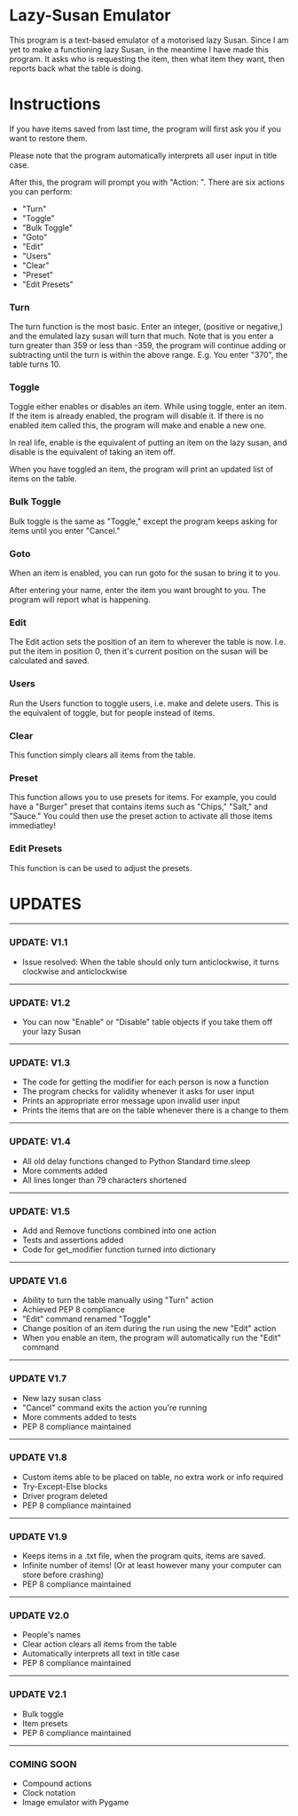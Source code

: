 # Lazy-Susan Emulator

This program is a text-based emulator of a motorised lazy Susan. Since I am yet to make a functioning lazy Susan, in the meantime I have made this program. It asks who is requesting the item, then what item they want, then reports back what the table is doing.

# Instructions
If you have items saved from last time, the program will first ask you if you want to restore them.

Please note that the program automatically interprets all user input in title case.

After this, the program will prompt you with "Action: ". There are six actions you can perform:
- "Turn"
- "Toggle"
- "Bulk Toggle"
- "Goto"
- "Edit"
- "Users"
- "Clear"
- "Preset"
- "Edit Presets"

### Turn
The turn function is the most basic. Enter an integer, (positive or negative,) and the emulated lazy susan will turn that much. Note that is you enter a turn greater than 359 or less than -359, the program will continue adding or subtracting until the turn is within the above range. E.g. You enter "370", the table turns 10.

### Toggle
Toggle either enables or disables an item. While using toggle, enter an item. If the item is already enabled, the program will disable it. If there is no enabled item called this, the program will make and enable a new one.

In real life, enable is the equivalent of putting an item on the lazy susan, and disable is the equivalent of taking an item off.

When you have toggled an item, the program will print an updated list of items on the table.

### Bulk Toggle
Bulk toggle is the same as "Toggle," except the program keeps asking for items until you enter "Cancel."

### Goto
When an item is enabled, you can run goto for the susan to bring it to you.

After entering your name, enter the item you want brought to you. The program will report what is happening.

### Edit
The Edit action sets the position of an item to wherever the table is now. I.e. put the item in position 0, then it's current position on the susan will be calculated and saved.

### Users
Run the Users function to toggle users, i.e. make and delete users. This is the equivalent of toggle, but for people instead of items.

### Clear
This function simply clears all items from the table.

### Preset
This function allows you to use presets for items. For example, you could have a "Burger" preset that contains items such as "Chips," "Salt," and "Sauce." You could then use the preset action to activate all those items immediatley!

### Edit Presets
This function is can be used to adjust the presets.

# UPDATES

---
### UPDATE: V1.1
- Issue resolved: When the table should only turn anticlockwise, it turns clockwise and anticlockwise
---
### UPDATE: V1.2
- You can now "Enable" or "Disable" table objects if you take them off your lazy Susan
---
### UPDATE: V1.3
- The code for getting the modifier for each person is now a function
- The program checks for validity whenever it asks for user input
- Prints an appropriate error message upon invalid user input
- Prints the items that are on the table whenever there is a change to them
---
### UPDATE: V1.4
- All old delay functions changed to Python Standard time.sleep
- More comments added
- All lines longer than 79 characters shortened
---
### UPDATE: V1.5
- Add and Remove functions combined into one action
- Tests and assertions added
- Code for get_modifier function turned into dictionary
---
### UPDATE V1.6
- Ability to turn the table manually using "Turn" action
- Achieved PEP 8 compliance
- "Edit" command renamed "Toggle"
- Change position of an item during the run using the new "Edit" action
- When you enable an item, the program will automatically run the "Edit" command
---
### UPDATE V1.7
- New lazy susan class
- "Cancel" command exits the action you're running
- More comments added to tests
- PEP 8 compliance maintained
---
### UPDATE V1.8
- Custom items able to be placed on table, no extra work or info required
- Try-Except-Else blocks
- Driver program deleted
- PEP 8 compliance maintained
- ---
### UPDATE V1.9
- Keeps items in a .txt file, when the program quits, items are saved.
- Infinite number of items! (Or at least however many your computer can store before crashing)
- PEP 8 compliance maintained
---
### UPDATE V2.0
- People's names
- Clear action clears all items from the table
- Automatically interprets all text in title case
- PEP 8 compliance maintained
---
### UPDATE V2.1
- Bulk toggle
- Item presets
- PEP 8 compliance maintained
---
### COMING SOON
- Compound actions
- Clock notation
- Image emulator with Pygame